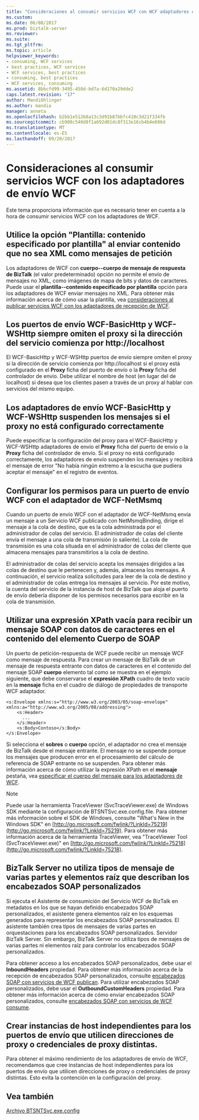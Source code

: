 ```yaml
---
title: "Consideraciones al consumir servicios WCF con WCF adaptadores de envío | Documentos de Microsoft"
ms.custom: 
ms.date: 06/08/2017
ms.prod: biztalk-server
ms.reviewer: 
ms.suite: 
ms.tgt_pltfrm: 
ms.topic: article
helpviewer_keywords:
- consuming, WCF services
- best practices, WCF services
- WCF services, best practices
- consuming, best practices
- WCF services, consuming
ms.assetid: 8bbcfd99-3495-458d-bd7a-6d170a29dde2
caps.latest.revision: "17"
author: MandiOhlinger
ms.author: mandia
manager: anneta
ms.openlocfilehash: b2bb1e512b8a13c3d91b87bbfc410c3d21f334fb
ms.sourcegitcommit: cb908c540d8f1a692d01dc8f313e16cb4b4e696d
ms.translationtype: MT
ms.contentlocale: es-ES
ms.lasthandoff: 09/20/2017
---
```

# <a name="considerations-when-consuming-wcf-services-with-the-wcf-send-adapters"></a>Consideraciones al consumir servicios WCF con los adaptadores de envío WCF
Este tema proporciona información que es necesario tener en cuenta a la hora de consumir servicios WCF con los adaptadores de WCF.  
  
## <a name="use-the-template----content-specified-by-template-option-when-sending-non-xml-content-as-solicit-messages"></a>Utilice la opción "Plantilla: contenido especificado por plantilla" al enviar contenido que no sea XML como mensajes de petición  
 Los adaptadores de WCF con **cuerpo--cuerpo de mensaje de respuesta de BizTalk** (el valor predeterminado) opción no permite el envío de mensajes no XML, como imágenes de mapa de bits y datos de caracteres. Puede usar el **plantilla--contenido especificado por plantilla** opción para los adaptadores de WCF enviar mensajes no XML. Para obtener más información acerca de cómo usar la plantilla, vea [consideraciones al publicar servicios WCF con los adaptadores de recepción de WCF](../core/considerations-when-publishing-wcf-services-with-the-wcf-receive-adapters.md).  
  
## <a name="the-wcf-basichttp-and-wcf-wshttp-send-ports-always-ignore-the-proxy-if-the-service-address-begins-with-httplocalhost"></a>Los puertos de envío WCF-BasicHttp y WCF-WSHttp siempre omiten el proxy si la dirección del servicio comienza por http://localhost  
 El WCF-BasicHttp y WCF-WSHttp puertos de envío siempre omiten el proxy si la dirección de servicio comienza por http://localhost si el proxy está configurado en el **Proxy** ficha del puerto de envío o la **Proxy** ficha del controlador de envío. Debe utilizar el nombre de host (en lugar del de localhost) si desea que los clientes pasen a través de un proxy al hablar con servicios del mismo equipo.  
  
## <a name="the-wcf-basichttp-and-wcf-wshttp-send-adapters-suspend-the-messages-if-the-proxy-setting-is-not-correctly-configured"></a>Los adaptadores de envío WCF-BasicHttp y WCF-WSHttp suspenden los mensajes si el proxy no está configurado correctamente  
 Puede especificar la configuración del proxy para el WCF-BasicHttp y WCF-WSHttp adaptadores de envío el **Proxy** ficha del puerto de envío o la **Proxy** ficha del controlador de envío. Si el proxy no está configurado correctamente, los adaptadores de envío suspenden los mensajes y recibirá el mensaje de error "No había ningún extremo a la escucha que pudiera aceptar el mensaje" en el registro de eventos.  
  
## <a name="setting-up-the-permissions-for-a-wcf-send-port-with-the-wcf-netmsmq-adapter"></a>Configurar los permisos para un puerto de envío WCF con el adaptador de WCF-NetMsmq  
 Cuando un puerto de envío WCF con el adaptador de WCF-NetMsmq envía un mensaje a un Servicio WCF publicado con NetMsmqBinding, dirige el mensaje a la cola de destino, que es la cola administrada por el administrador de colas del servicio. El administrador de colas del cliente envía el mensaje a una cola de transmisión (o saliente). La cola de transmisión es una cola situada en el administrador de colas del cliente que almacena mensajes para transmitirlos a la cola de destino.  
  
 El administrador de colas del servicio acepta los mensajes dirigidos a las colas de destino que le pertenecen y, además, almacena los mensajes. A continuación, el servicio realiza solicitudes para leer de la cola de destino y el administrador de colas entrega los mensajes al servicio. Por este motivo, la cuenta del servicio de la instancia de host de BizTalk que aloja el puerto de envío debería disponer de los permisos necesarios para escribir en la cola de transmisión.  
  
## <a name="use-an-empty-xpath-expression-to-receive-a-soap-message-with-character-data-in-the-content-of-the-soap-body-element"></a>Utilizar una expresión XPath vacía para recibir un mensaje SOAP con datos de caracteres en el contenido del elemento Cuerpo de SOAP  
 Un puerto de petición-respuesta de WCF puede recibir un mensaje WCF como mensaje de respuesta. Para crear un mensaje de BizTalk de un mensaje de respuesta entrante con datos de caracteres en el contenido del mensaje SOAP **cuerpo** elemento tal como se muestra en el ejemplo siguiente, que debe conservarse el **expresión XPath** cuadro de texto vacío en la **mensaje** ficha en el cuadro de diálogo de propiedades de transporte WCF adaptador.  
  
```  
<s:Envelope xmlns:s="http://www.w3.org/2003/05/soap-envelope" xmlns:a="http://www.w3.org/2005/08/addressing">  
    <s:Header>  
      ...  
    </s:Header>  
    <s:Body>Contoso</s:Body>  
</s:Envelope>  
```  
  
 Si selecciona el **sobres** o **cuerpo** opción, el adaptador no crea el mensaje de BizTalk desde el mensaje entrante. El mensaje no se suspende porque los mensajes que producen error en el procesamiento del cálculo de referencia de SOAP entrante no se suspenden. Para obtener más información acerca de cómo utilizar la expresión XPath en el **mensaje** pestaña, vea [especificar el cuerpo del mensaje para los adaptadores de WCF](../core/specifying-the-message-body-for-the-wcf-adapters.md).  
  
> [!NOTE]
>  Puede usar la herramienta TraceViewer (SvcTraceViewer.exe) de Windows SDK mediante la configuración de BTSNTSvc.exe.config.file. Para obtener más información sobre el SDK de Windows, consulte "What's New in the Windows SDK" en [http://go.microsoft.com/fwlink/?LinkId=75219](http://go.microsoft.com/fwlink/?LinkId=75219). Para obtener más información acerca de la herramienta TraceViewer, vea "TraceViewer Tool (SvcTraceViewer.exe)" en [http://go.microsoft.com/fwlink/?LinkId=75218](http://go.microsoft.com/fwlink/?LinkId=75218).  
  
## <a name="biztalk-server-does-not-use-multi-part-message-types-and-root-elements-describing-custom-soap-headers"></a>BizTalk Server no utiliza tipos de mensaje de varias partes y elementos raíz que describan los encabezados SOAP personalizados  
 Si ejecuta el Asistente de consumición del Servicio WCF de BizTalk en metadatos en los que se hayan definido encabezados SOAP personalizados, el asistente genera elementos raíz en los esquemas generados para representar los encabezados SOAP personalizados. El asistente también crea tipos de mensajes de varias partes en orquestaciones para los encabezados SOAP personalizados. Servidor BizTalk Server. Sin embargo, BizTalk Server no utiliza tipos de mensajes de varias partes ni elementos raíz para controlar los encabezados SOAP personalizados.  
  
 Para obtener acceso a los encabezados SOAP personalizados, debe usar el **InboundHeaders** propiedad. Para obtener más información acerca de la recepción de encabezados SOAP personalizados, consulte [encabezados SOAP con servicios de WCF publican](../core/soap-headers-with-published-wcf-services.md). Para utilizar encabezados SOAP personalizados, debe usar el **OutboundCustomHeaders** propiedad. Para obtener más información acerca de cómo enviar encabezados SOAP personalizados, consulte [encabezados SOAP con servicios de WCF consume](../core/soap-headers-with-consumed-wcf-services.md).  
  
## <a name="create-separate-host-instances-for-send-ports-that-use-different-proxy-addresses-andor-proxy-credentials"></a>Crear instancias de host independientes para los puertos de envío que utilicen direcciones de proxy o credenciales de proxy distintas.  
 Para obtener el máximo rendimiento de los adaptadores de envío de WCF, recomendamos que cree instancias de host independientes para los puertos de envío que utilicen direcciones de proxy o credenciales de proxy distintas. Esto evita la contención en la configuración del proxy.  
  
## <a name="see-also"></a>Vea también  
 [Archivo BTSNTSvc.exe.config](../core/btsntsvc-exe-config-file.md)